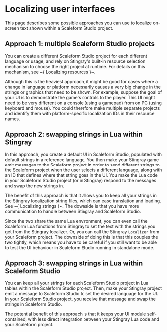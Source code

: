 # Localizing user interfaces

This page describes some possible approaches you can use to localize on-screen text shown within a Scaleform Studio project.

## Approach 1: multiple Scaleform Studio projects

You can create a different Scaleform Studio project for each different language or usage, and rely on Stingray's built-in resource selection mechanism to choose the right project at runtime. For details on this mechanism, see ~{ Localizing resources }~.

Although this is the heaviest approach, it might be good for cases where a change in language or platform necessarily causes a very big change in the strings or graphics that need to be shown. For example, suppose the goal of your UI is to demonstrate the game's controls to the player. This UI might need to be very different on a console (using a gamepad) from on PC (using keyboard and mouse). You could therefore make multiple separate projects and identify them with platform-specific localization IDs in their resource names.

## Approach 2: swapping strings in Lua within Stingray

In this approach, you create a default UI in Scaleform Studio, populated with default strings in a reference language. You then make your Stingray game emit messages to the Scaleform project in order to send different strings to the Scaleform project when the user selects a different language, along with an ID that defines where that string goes in the UI. You make the Lua code in your Scaleform Studio project (or in Stingray) respond to the messages and swap the new strings in.

The benefit of this approach is that it allows you to keep all your strings in the Stingray localization string files, which can ease translation and loading. See ~{ Localizing strings }~. The downside is that you have more communication to handle between Stingray and Scaleform Studio.

Since the two share the same Lua environment, you can even call the Scaleform Lua functions from Stingray to set the text with the strings you get from the Stingray localizer. Or, you can call the Stingray `Localizer` from your Scaleform project. The downside of doing this is that this couples the two tightly, which means you have to be careful if you still want to be able to test the UI behaviour in Scaleform Studio running in standalone mode.

## Approach 3: swapping strings in Lua within Scaleform Studio

You can keep all your strings for each Scaleform Studio project in Lua tables within the Scaleform Studio project. Then, make your Stingray project emit a message to Scaleform Studio to set the desired language for the UI. In your Scaleform Studio project, you receive that message and swap the strings in Scaleform Studio.

The potential benefit of this approach is that it keeps your UI module self-contained, with less direct integration between your Stingray Lua code and your Scaleform project.

